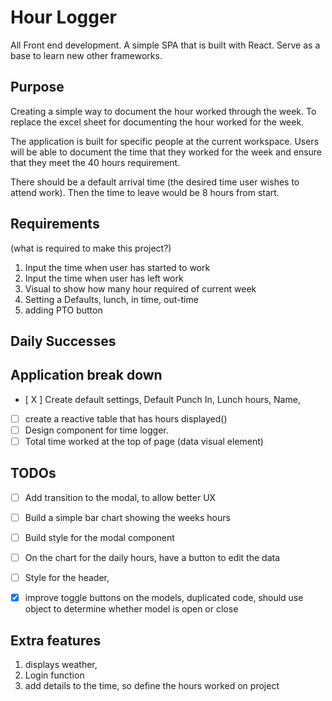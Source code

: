 # Hour Logger

All Front end development. A simple SPA that is built with React. Serve as a base to learn new other frameworks.

## Purpose

Creating a simple way to document the hour worked through the week. To replace the excel sheet for documenting the hour worked for the week.

The application is built for specific people at the current workspace. Users will be able to document the time that they worked for the week and ensure that they meet the 40 hours requirement.

There should be a default arrival time (the desired time user wishes to attend work). Then the time to leave would be 8 hours from start.

## Requirements

(what is required to make this project?)

1. Input the time when user has started to work
2. Input the time when user has left work
3. Visual to show how many hour required of current week
4. Setting a Defaults, lunch, in time, out-time
5. adding PTO button

## Daily Successes

## Application break down

- [ X ] Create default settings, Default Punch In, Lunch hours, Name,
- [ ] create a reactive table that has hours displayed()
- [ ] Design component for time logger.
- [ ] Total time worked at the top of page (data visual element)

## TODOs

- [ ] Add transition to the modal, to allow better UX

- [ ] Build a simple bar chart showing the weeks hours

- [ ] Build style for the modal component

- [ ] On the chart for the daily hours, have a button to edit the data

- [ ] Style for the header,

- [x] improve toggle buttons on the models, duplicated code, should use object to determine whether model is open or close

## Extra features

1. displays weather,
2. Login function
3. add details to the time, so define the hours worked on project
